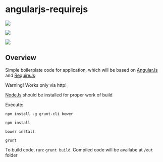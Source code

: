 angularjs-requirejs
===================

![](https://api.travis-ci.org/shustariov-andrey/angularjs-requirejs.png?branch=master)

![](https://david-dm.org/shustariov-andrey/angularjs-requirejs.png)

![](https://david-dm.org/shustariov-andrey/angularjs-requirejs/dev-status.png)

Overview
--------

Simple boilerplate code for application, which will be based on [AngularJs](http://www.angularjs.org/) and [RequireJs](http://requirejs.org/)

Warning!
Works only via http!

[NodeJs](http://nodejs.org/) should be installed for proper work of build

Execute:

`npm install -g grunt-cli bower`

`npm install`

`bower install`

`grunt`

To build code, run: `grunt build`. Compiled code will be availabe at `/out` folder
